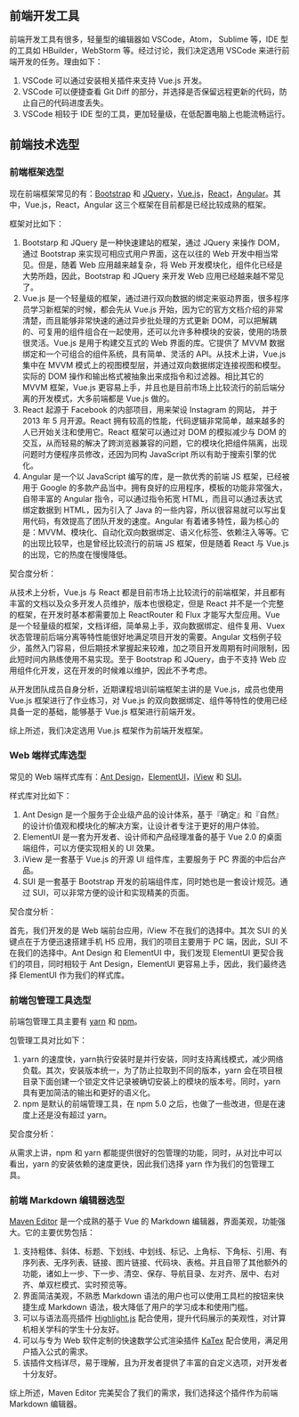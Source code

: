 ## 前端开发工具

前端开发工具有很多，轻量型的编辑器如 VSCode，Atom， Sublime 等，IDE 型的工具如 HBuilder，WebStorm 等。经过讨论，我们决定选用 VSCode 来进行前端开发的任务。理由如下：

1. VSCode 可以通过安装相关插件来支持 Vue.js 开发。
2. VSCode 可以便捷查看 Git Diff 的部分，并选择是否保留远程更新的代码，防止自己的代码进度丢失。
3. VSCode 相较于 IDE 型的工具，更加轻量级，在低配置电脑上也能流畅运行。



## 前端技术选型

### 前端框架选型

现在前端框架常见的有：[Bootstrap](https://github.com/twbs/bootstrap) 和 [JQuery](https://github.com/jquery/jquery)，[Vue.js](https://github.com/vuejs/vue)，[React](https://github.com/facebook/react)，[Angular](https://github.com/angular/angular)。其中，Vue.js，React，Angular 这三个框架在目前都是已经比较成熟的框架。

框架对比如下：

1. Bootstarp 和 JQuery 是一种快速建站的框架，通过 JQuery 来操作 DOM，通过 Bootstrap 来实现可相应式用户界面，这在以往的 Web 开发中相当常见。但是，随着 Web 应用越来越复杂，将 Web 开发模块化，组件化已经是大势所趋，因此，Bootstrap 和 JQuery 来开发 Web 应用已经越来越不常见了。
2. Vue.js 是⼀个轻量级的框架，通过进行双向数据的绑定来驱动界面，很多程序员学习新框架的时候，都会先从 Vue.js 开始，因为它的官方文档介绍的非常清楚，而且能够非常快速的通过异步批处理的方式更新 DOM，可以把解耦的、可复用的组件组合在⼀起使用，还可以允许多种模块的安装，使用的场景很灵活。Vue.js 是用于构建交互式的 Web 界面的库。它提供了 MVVM 数据绑定和⼀个可组合的组件系统，具有简单、灵活的 API。从技术上讲，Vue.js 集中在 MVVM 模式上的视图模型层，并通过双向数据绑定连接视图和模型。实际的 DOM 操作和输出格式被抽象出来成指令和过滤器。相比其它的 MVVM 框架，Vue.js 更容易上手，并且也是目前市场上比较流行的前后端分离的开发模式，大多前端都是 Vue.js 做的。
3.  React 起源于 Facebook 的内部项目，用来架设 Instagram 的网站， 并于 2013 年 5 月开源。React 拥有较高的性能，代码逻辑非常简单，越来越多的人已开始关注和使用它。React 框架可以通过对 DOM 的模拟减少与 DOM 的交互，从而轻易的解决了跨浏览器兼容的问题，它的模块化把组件隔离，出现问题时方便程序员修改，还因为同构 JavaScript 所以有助于搜索引擎的优化。
4. Angular 是⼀个以 JavaScript 编写的库，是⼀款优秀的前端 JS 框架，已经被用于 Google 的多款产品当中。拥有良好的应用程序，模板的功能非常强大，自带丰富的 Angular 指令，可以通过指令拓宽 HTML，而且可以通过表达式绑定数据到 HTML，因为引入了 Java 的⼀些内容，所以很容易就可以写出复用代码，有效提高了团队开发的速度。Angular 有着诸多特性，最为核心的是：MVVM、模块化、自动化双向数据绑定、语义化标签、依赖注入等等。它的出现比较早，也是曾经比较流行的前端 JS 框架，但是随着 React 与 Vue.js 的出现，它的热度在慢慢降低。

契合度分析：

从技术上分析，Vue.js 与 React 都是目前市场上比较流行的前端框架，并且都有丰富的文档以及众多开发人员维护，版本也很稳定，但是 React 并不是⼀个完整的框架，在开发时基本都需要加上 ReactRouter 和 Flux 才能写大型应用。Vue 是⼀个轻量级的框架，文档详细，简单易上手，双向数据绑定、组件复用、Vuex 状态管理前后端分离等特性能很好地满足项目开发的需要。Angular 文档例子较少，虽然入门容易，但后期技术掌握起来较难，加之项目开发周期有时间限制，因此短时间内熟练使用不易实现。至于 Bootstrap 和 JQuery，由于不支持 Web 应用组件化开发，这在开发的时候难以维护，因此不予考虑。

从开发团队成员自身分析，近期课程培训前端框架主讲的是 Vue.js，成员也使用 Vue.js 框架进行了作业练习，对 Vue.js 的双向数据绑定、组件等特性的使用已经具备⼀定的基础，能够基于 Vue.js 框架进行前端开发。

综上所述，我们决定选用 Vue.js 框架作为前端开发框架。

### Web 端样式库选型

常见的 Web 端样式库有：[Ant Design](https://github.com/ant-design/ant-design)，[ElementUI](https://github.com/Recklesslmz/elementUI)，[iView](https://github.com/iview/iview) 和 [SUI](https://github.com/sdc-alibaba/SUI-Mobile)。

样式库对比如下：

1.  Ant Design 是⼀个服务于企业级产品的设计体系，基于『确定』和『自然』的设计价值观和模块化的解决方案，让设计者专注于更好的用户体验。
2.  ElementUI 是⼀套为开发者、设计师和产品经理准备的基于 Vue 2.0 的桌面端组件，可以方便实现相关的 UI 效果。
3.  iView 是⼀套基于 Vue.js 的开源 UI 组件库，主要服务于 PC 界面的中后台产品。
4.  SUI 是⼀套基于 Bootstrap 开发的前端组件库，同时她也是⼀套设计规范。通过 SUI，可以非常方便的设计和实现精美的页面。

契合度分析：

首先，我们开发的是 Web 端前台应用，iView 不在我们的选择中。其次 SUI 的关键点在于方便迅速搭建手机 H5 应用，我们的项目主要用于 PC 端，因此，SUI 不在我们的选择中。Ant Design 和 ElementUI 中，我们发现 ElementUI 更契合我们的项目，同时相较于 Ant Design，ElementUI 更容易上手，因此，我们最终选择 ElementUI 作为我们的样式库。

### 前端包管理工具选型

前端包管理工具主要有 [yarn](https://github.com/yarnpkg/yarn) 和 [npm](https://github.com/npm/cli)。

包管理工具对比如下：

1. yarn 的速度快，yarn执行安装时是并行安装，同时支持离线模式，减少网络负载。其次，安装版本统一，为了防止拉取到不同的版本，yarn 会在项目根目录下面创建一个锁定文件记录被确切安装上的模块的版本号。同时，yarn 具有更加简洁的输出和更好的语义化。
2. npm 是默认的前端管理工具，在 npm 5.0 之后，也做了一些改进，但是在速度上还是没有超过 yarn。

契合度分析：

从需求上讲，npm 和 yarn 都能提供很好的包管理的功能，同时，从对比中可以看出，yarn 的安装依赖的速度更快，因此我们选择 yarn 作为我们的包管理工具。

### 前端 Markdown 编辑器选型

[Maven Editor](https://github.com/hinesboy/mavonEditor) 是一个成熟的基于 Vue 的 Markdown 编辑器，界面美观，功能强大。它的主要优势包括：

1. 支持粗体、斜体、标题、下划线、中划线、标记、上角标、下角标、引用、有序列表、无序列表、链接、图片链接、代码块、表格。并且自带了其他额外的功能，诸如上一步、下一步、清空、保存、导航目录、左对齐、居中、右对齐、单双栏模式、实时预览等。
2. 界面简洁美观，不熟悉 Markdown 语法的用户也可以使用工具栏的按钮来快捷生成 Markdown 语法，极大降低了用户的学习成本和使用门槛。
3. 可以与语法高亮插件 [Highlight.js](https://github.com/highlightjs/highlight.js) 配合使用，提升代码展示的美观性，对计算机相关学科的学生十分友好。
4. 可以与专为 Web 软件定制的快速数学公式渲染插件 [KaTex](https://github.com/KaTeX/KaTeX) 配合使用，满足用户插入公式的需求。
5. 该插件文档详尽，易于理解，且为开发者提供了丰富的自定义选项，对开发者十分友好。

综上所述，Maven Editor 完美契合了我们的需求，我们选择这个插件作为前端 Markdown 编辑器。






